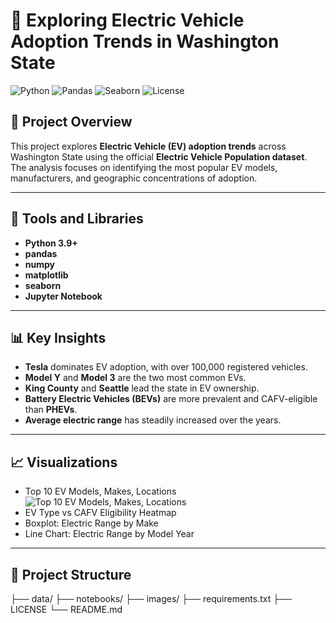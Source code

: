 # 🚗 Exploring Electric Vehicle Adoption Trends in Washington State

![Python](https://img.shields.io/badge/Python-3.9-blue)
![Pandas](https://img.shields.io/badge/Library-pandas-orange)
![Seaborn](https://img.shields.io/badge/Visualization-seaborn-blueviolet)
![License](https://img.shields.io/badge/License-MIT-green)

## 📘 Project Overview
This project explores **Electric Vehicle (EV) adoption trends** across Washington State using the official **Electric Vehicle Population dataset**.  
The analysis focuses on identifying the most popular EV models, manufacturers, and geographic concentrations of adoption.

---

## 🧰 Tools and Libraries
- **Python 3.9+**
- **pandas**
- **numpy**
- **matplotlib**
- **seaborn**
- **Jupyter Notebook**

---

## 📊 Key Insights
- **Tesla** dominates EV adoption, with over 100,000 registered vehicles.
- **Model Y** and **Model 3** are the two most common EVs.
- **King County** and **Seattle** lead the state in EV ownership.
- **Battery Electric Vehicles (BEVs)** are more prevalent and CAFV-eligible than **PHEVs**.
- **Average electric range** has steadily increased over the years.

---

## 📈 Visualizations
- Top 10 EV Models, Makes, Locations
![Top 10 EV Models, Makes, Locations]([./Users/mac/Downloads/EV1.png](https://github.com/tafafa/Exploring-Electric-Vehicle-Adoption-Trends-in-Washington-State/blob/main/Images/Top%2010%20EV%20Models%2C%20Makes%20and%20Locations.png))
- EV Type vs CAFV Eligibility Heatmap  
- Boxplot: Electric Range by Make  
- Line Chart: Electric Range by Model Year  

---

## 📂 Project Structure
├── data/
├── notebooks/
├── images/
├── requirements.txt
├── LICENSE
└── README.md

